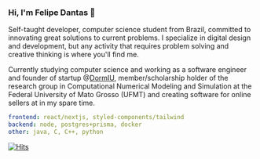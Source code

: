 ### Hi, I'm Felipe Dantas 👋

Self-taught developer, computer science student from Brazil, committed to innovating great solutions to current problems. I specialize in digital design and development, but any activity that requires problem solving and creative thinking is where you'll find me.

Currently studying computer science and working as a software engineer and founder of startup @<a href="">DormIU</a>, member/scholarship holder of the research group in Computational Numerical Modeling and Simulation at the Federal University of Mato Grosso (UFMT) and creating software for online sellers at <a href="Mirage Experience" ></a> in my spare time.

```yaml
frontend: react/nextjs, styled-components/tailwind
backend: node, postgres+prisma, docker
other: java, C, C++, python
```

[![Hits](https://hits-app.vercel.app/hits?url=https://github.com/fdantasr&bgLeft=444444&bgRight=575fff&label=visits)](https://hits-app.vercel.app/)
